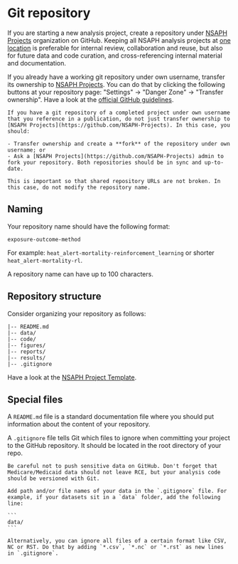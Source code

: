 # Git repository

If you are starting a new analysis project, create a repository under [NSAPH Projects](https://github.com/NSAPH-Projects) organization on GitHub. Keeping all NSAPH analysis projects at [one location](https://github.com/NSAPH-Projects) is preferable for internal review, collaboration and reuse, but also for future data and code curation, and cross-referencing internal material and documentation.

If you already have a working git repository under own username, transfer its ownership to [NSAPH Projects](https://github.com/NSAPH-Projects). You can do that by clicking the following buttons at your repository page: "Settings" -> "Danger Zone" -> "Transfer ownership". Have a look at the [official GitHub guidelines](https://docs.github.com/en/repositories/creating-and-managing-repositories/transferring-a-repository).

```{note}
If you have a git repository of a completed project under own username that you reference in a publication, do not just transfer ownership to [NSAPH Projects](https://github.com/NSAPH-Projects). In this case, you should:

- Transfer ownership and create a **fork** of the repository under own username; or
- Ask a [NSAPH Projects](https://github.com/NSAPH-Projects) admin to fork your repository. Both repositories should be in sync and up-to-date.

This is important so that shared repository URLs are not broken. In this case, do not modify the repository name.
```

## Naming

Your repository name should have the following format:

```
exposure-outcome-method
```

For example: `heat_alert-mortality-reinforcement_learning` or shorter `heat_alert-mortality-rl`.

A repository name can have up to 100 characters.

## Repository structure

Consider organizing your repository as follows:

```
|-- README.md
|-- data/
|-- code/
|-- figures/
|-- reports/
|-- results/
|-- .gitignore
```
Have a look at the [NSAPH Project Template](https://github.com/NSAPH/project_template).

## Special files

A `README.md` file is a standard documentation file where you should put information about the content of your repository.

A `.gitignore` file tells Git which files to ignore when committing your project to the GitHub repository. It should be located in the root directory of your repo. 

````{warning}
Be careful not to push sensitive data on GitHub. Don't forget that Medicare/Medicaid data should not leave RCE, but your analysis code should be versioned with Git.

Add path and/or file names of your data in the `.gitignore` file. For example, if your datasets sit in a `data` folder, add the following line:

```
data/
```

Alternatively, you can ignore all files of a certain format like CSV, NC or RST. Do that by adding `*.csv`, `*.nc` or `*.rst` as new lines in `.gitignore`.
````

